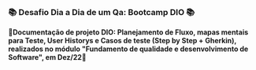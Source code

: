 ### 📚 Desafio Dia a Dia de um Qa: Bootcamp DIO 📚
**📃Documentação de projeto DIO: Planejamento de Fluxo, mapas mentais para Teste, User Historys e Casos de teste (Step by Step + Gherkin), realizados no módulo "Fundamento de qualidade e desenvolvimento de Software", em Dez/22📆**
